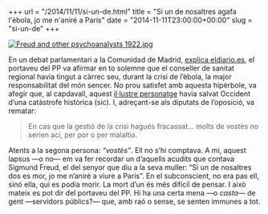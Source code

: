 +++
url = "/2014/11/11/si-un-de.html"
title = "Si un de nosaltres agafa l'èbola, jo me n'aniré a París"
date = "2014-11-11T23:00:00+00:00"
slug = "si-un-de"
+++

<a href="http://commons.wikimedia.org/wiki/File:Freud_and_other_psychoanalysts_1922.jpg#mediaviewer/File:Freud_and_other_psychoanalysts_1922.jpg"><img style="max-width: 320px;" src="http://upload.wikimedia.org/wikipedia/commons/0/00/Freud_and_other_psychoanalysts_1922.jpg" alt="Freud and other psychoanalysts 1922.jpg" /></a>

En un debat parlamentari a la Comunidad de Madrid, [explica eldiario.es](http://www.eldiario.es/sociedad/PP-Madrid-Sanidad-Occidente-catastrofe_0_321968218.html), el portaveu del PP va afirmar en to solemne que el conseller de sanitat regional havia tingut a càrrec seu, durant la crisi de l’èbola, la major responsabilitat del món sencer. No prou satisfet amb aquesta hipèrbole, va afegir que, al capdavall, aquest [il·lustre personatge](http://www.elmundo.es/espana/2014/10/09/5436837922601d50138b4587.html) havia salvat Occident d’una catàstrofe històrica (sic). I, adreçant-se als diputats de l’oposició, va rematar:

> En cas que la gestió de la crisi hagués fracassat… molts de vostès no serien ací, per por o per malaltia.

Atents a la segona persona: *“vostès”*. Ell no s’hi comptava. A mi, aquest lapsus —o no— em va fer recordar un d’aquells acudits que contava Sigmund Freud, el del senyor que diu a la seva muller: “Si un de nosaltres dos es mor, jo me n’aniré a viure a París”. En el subconscient, no era pas ell, sinó ella, qui es podia morir. La mort d’un és més difícil de pensar. I això mateix es pot dir del portaveu del PP. Hi ha una certa mena —o *casta*— de gent —servidors públics?— que, amb raó o sense, se senten immunes a tot.
